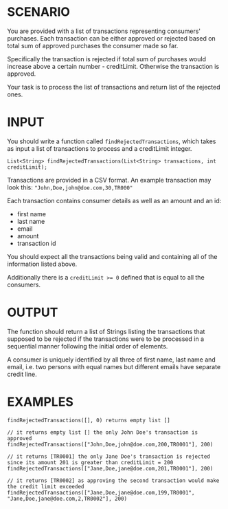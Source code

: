# SCENARIO

You are provided with a list of transactions representing consumers' purchases.
Each transaction can be either approved or rejected based on total sum of approved purchases the consumer made so far.

Specifically the transaction is rejected if total sum of purchases would increase above a certain number - creditLimit. Otherwise the transaction is approved.

Your task is to process the list of transactions and return list of the rejected ones.

# INPUT

You should write a function called ```findRejectedTransactions```, which takes as input a list of transactions to process and a creditLimit integer.
```
List<String> findRejectedTransactions(List<String> transactions, int creditLimit);
```

Transactions are provided in a CSV format. An example transaction may look this:
```"John,Doe,john@doe.com,30,TR000"```

Each transaction contains consumer details as well as an amount and an id:

* first name
* last name
* email
* amount
* transaction id

You should expect all the transactions being valid and containing all of the information listed above.

Additionally there is a ```creditLimit >= 0``` defined that is equal to all the consumers.

# OUTPUT

The function should return a list of Strings listing the transactions that supposed to be rejected if the transactions were to be processed in a sequential manner following the initial order of elements.

A consumer is uniquely identified by all three of first name, last name and email, i.e. two persons with equal names but different emails have separate credit line.

# EXAMPLES
```
findRejectedTransactions([], 0) returns empty list []

// it returns empty list [] the only John Doe's transaction is approved
findRejectedTransactions(["John,Doe,john@doe.com,200,TR0001"], 200) 

// it returns [TR0001] the only Jane Doe's transaction is rejected since its amount 201 is greater than creditLimit = 200
findRejectedTransactions(["Jane,Doe,jane@doe.com,201,TR0001"], 200) 

// it returns [TR0002] as approving the second transaction would make the credit limit exceeded
findRejectedTransactions(["Jane,Doe,jane@doe.com,199,TR0001", "Jane,Doe,jane@doe.com,2,TR0002"], 200) 
```
